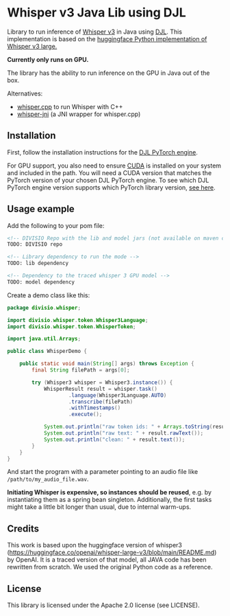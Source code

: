 # Whisper v3 Java Lib using DJL

Library to run inference of [Whisper v3](https://github.com/openai/whisper) in Java using [DJL](https://djl.ai/). 
This implementation is based on the [huggingface Python implementation of Whisper v3 large.](https://huggingface.co/openai/whisper-large-v3)

**Currently only runs on GPU.**

The library has the ability to run inference on the GPU in Java out of the box.

Alternatives:
- [whisper.cpp](https://github.com/ggerganov/whisper.cpp) to run Whisper with C++
- [whisper-jni](https://github.com/GiviMAD/whisper-jni) (a JNI wrapper for whisper.cpp)

## Installation

First, follow the installation instructions for the [DJL PyTorch engine](https://djl.ai/engines/pytorch/pytorch-engine/#installation).

For GPU support, you also need to ensure [CUDA](https://developer.nvidia.com/cuda-toolkit) is installed on your system and included in the path.
You will need a CUDA version that matches the PyTorch version of your chosen DJL PyTorch engine. To see which DJL PyTorch engine version supports
which PyTorch library version, [see here](https://djl.ai/engines/pytorch/pytorch-engine/#supported-pytorch-versions).

## Usage example

Add the following to your pom file: 

```xml
<!-- DIVISIO Repo with the lib and model jars (not available on maven central due to size restrictions) -->
TODO: DIVISIO repo

<!-- Library dependency to run the mode -->
TODO: lib dependency

<!-- Dependency to the traced whisper 3 GPU model -->
TODO: model dependency
```

Create a demo class like this:

```java
package divisio.whisper;

import divisio.whisper.token.Whisper3Language;
import divisio.whisper.token.WhisperToken;

import java.util.Arrays;

public class WhisperDemo {

    public static void main(String[] args) throws Exception {
        final String filePath = args[0];

        try (Whisper3 whisper = Whisper3.instance()) {
            WhisperResult result = whisper.task()
                    .language(Whisper3Language.AUTO)
                    .transcribe(filePath)
                    .withTimestamps()
                    .execute();

            System.out.println("raw token ids: " + Arrays.toString(result.tokens().stream().mapToLong(WhisperToken::getTokenId).toArray()));
            System.out.println("raw text: " + result.rawText());
            System.out.println("clean: " + result.text());
        }
    }
}
```

And start the program with a parameter pointing to an audio file like `/path/to/my_audio_file.wav`.

**Initiating Whisper is expensive, so instances should be reused**, e.g. by instantiating them as a spring bean singleton.
Additionally, the first tasks might take a little bit longer than usual, due to internal warm-ups.

## Credits

This work is based upon the huggingface version of whisper3 (https://huggingface.co/openai/whisper-large-v3/blob/main/README.md)
by OpenAI. It is a traced version of that model, all JAVA code has been rewritten from scratch. We used 
the original Python code as a reference.

## License

This library is licensed under the Apache 2.0 license (see LICENSE). 

